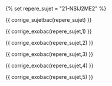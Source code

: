{% set repere_sujet = "21-NSIJ2ME2" %}

{{ corrige_sujetbac(repere_sujet) }}



{{ corrige_exobac(repere_sujet,1) }}

{{ corrige_exobac(repere_sujet,2) }}

{{ corrige_exobac(repere_sujet,3) }}

{{ corrige_exobac(repere_sujet,4) }}

{{ corrige_exobac(repere_sujet,5) }}
